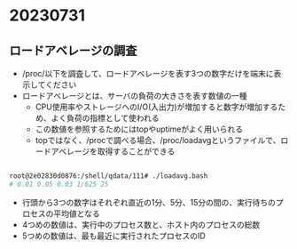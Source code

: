 # 20230731

## ロードアベレージの調査

- /proc/以下を調査して、ロードアベレージを表す3つの数字だけを端末に表示してください
- ロードアベレージとは、サーバの負荷の大きさを表す数値の一種
  - CPU使用率やストレージへのI/O(入出力)が増加すると数字が増加するため、よく負荷の指標として使われる
  - この数値を参照するためにはtopやuptimeがよく用いられる
  - topではなく、/procで調べる場合、/proc/loadavgというファイルで、ロードアベレージを取得することができる

```bash

root@2e02830d0876:/shell/qdata/111# ./loadavg.bash
# 0.01 0.05 0.03 1/625 25

```

- 行頭から3つの数字はそれぞれ直近の1分、5分、15分の間の、実行待ちのプロセスの平均値となる
- 4つめの数値は、実行中のプロセス数と、ホスト内のプロセスの総数
- 5つめの数値は、最も最近に実行されたプロセスのID
